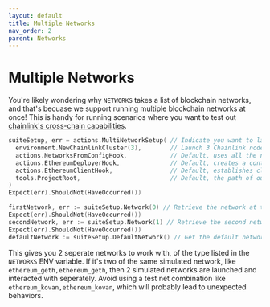 ```yaml
---
layout: default
title: Multiple Networks
nav_order: 2
parent: Networks
---
```


# Multiple Networks

You're likely wondering why `NETWORKS` takes a list of blockchain networks, and that's becuase we support running multiple
blockchain networks at once! This is handy for running scenarios where you want to test out
[chainlink's cross-chain capabilities](https://chain.link/cross-chain).

```go
suiteSetup, err = actions.MultiNetworkSetup( // Indicate you want to launch multiple networks
  environment.NewChainlinkCluster(3),        // Launch 3 Chainlink nodes
  actions.NetworksFromConfigHook,            // Default, uses all the networks defined in our config file
  actions.EthereumDeployerHook,              // Default, creates a contract deployer for each network
  actions.EthereumClientHook,                // Default, establishes client connection to each network
  tools.ProjectRoot,                         // Default, the path of our config file.
)
Expect(err).ShouldNot(HaveOccurred())

firstNetwork, err := suiteSetup.Network(0) // Retrieve the network at the 0 index of our network list
Expect(err).ShouldNot(HaveOccurred())
secondNetwork, err := suiteSetup.Network(1) // Retrieve the second network
Expect(err).ShouldNot(HaveOccurred())
defaultNetwork := suiteSetup.DefaultNetwork() // Get the default network: the one at the 0 index, same as firstNetwork
```

This gives you 2 seperate networks to work with, of the type listed in the `NETWORKS` ENV variable. If it's two of the
same simulated network, like `ethereum_geth,ethereum_geth`, then 2 simulated networks are launched and interacted with
seperately. Avoid using a test net combination like `ethereum_kovan,ethereum_kovan`, which will probably lead to unexpected
behaviors.